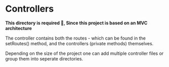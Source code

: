 # Controllers

**This directory is required 🤨, Since this project is based on an MVC architecture**

The controller contains both the routes - which can be found in the setRoutes() method, and the controllers (private methods) themselves.

Depending on the size of the project one can add multiple controller files or group them into seperate directories.